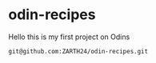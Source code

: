 # odin-recipes
Hello this is my first project on Odins

```
git@github.com:ZARTH24/odin-recipes.git
```